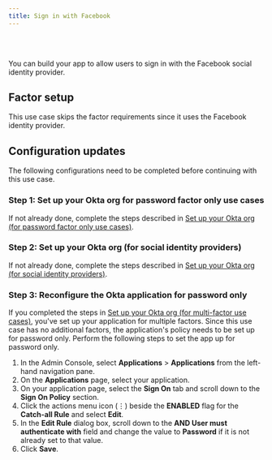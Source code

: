 ```yaml
---
title: Sign in with Facebook
---
```


<div class="oie-embedded-sdk">

<ApiLifecycle access="ie" /><br>
<ApiLifecycle access="Limited GA" /><br>

<StackSelector class="cleaner-selector"/>

You can build your app to allow users to sign in with the Facebook social identity provider.

## Factor setup

This use case skips the factor requirements since it uses the Facebook identity provider.

## Configuration updates

The following configurations need to be completed before continuing with this use case.

### Step 1: Set up your Okta org for password factor only use cases

If not already done, complete the steps described in [Set up your Okta org (for password factor only use cases)](/docs/guides/oie-embedded-common-org-setup/aspnet/main/#set-up-your-okta-org-for-social-identity-providers).

### Step 2: Set up your Okta org (for social identity providers)

If not already done, complete the steps described in [Set up your Okta org (for social identity providers)](/docs/guides/oie-embedded-common-org-setup/aspnet/main/#set-up-your-okta-org-for-social-identity-providers).

### Step 3: Reconfigure the Okta application for password only

If you completed the steps in [Set up your Okta org (for multi-factor use cases)](/docs/guides/oie-embedded-common-org-setup/aspnet/main/#set-up-your-okta-org-for-multifactor-use-cases), you've set up your application for multiple factors. Since this use case has no additional factors, the application's policy needs to be set up for password only. Perform the following steps to set the app up for password only.

1. In the Admin Console, select **Applications** > **Applications** from the
   left-hand navigation pane.
1. On the **Applications** page, select your application.
1. On your application page, select the **Sign On** tab and scroll down to the **Sign On Policy** section.
1. Click the actions menu icon (⋮) beside the **ENABLED** flag for the **Catch-all Rule** and select **Edit**.
1. In the **Edit Rule** dialog box, scroll down to the **AND User must authenticate with** field and change the value to **Password** if it is not already set to that value.
1. Click **Save**.

<StackSelector snippet="summaryofsteps" noSelector />

<StackSelector snippet="integrationsteps" noSelector />

</div>
